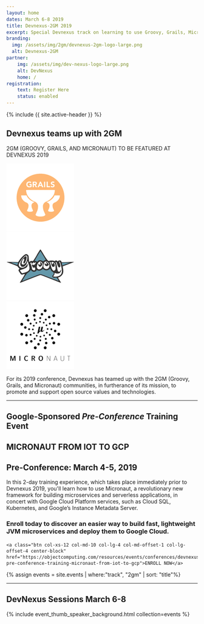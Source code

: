 ```yaml
---
layout: home
dates: March 6-8 2019
title: Devnexus-2GM 2019
excerpt: Special Devnexus track on learning to use Groovy, Grails, Micronaut
branding:
  img: /assets/img/2gm/devnexus-2gm-logo-large.png
  alt: Devnexus-2GM
partner:
    img: /assets/img/dev-nexus-logo-large.png
    alt: DevNexus
    home: /
registration:
    text: Register Here
    status: enabled
---
```

{% include {{ site.active-header }} %}

<section class="row">
<div class="col-xs-10 col-xs-offset-1">
   <h2>Devnexus teams up with 2GM</h2>
   <p>2GM (GROOVY, GRAILS, AND MICRONAUT) TO BE FEATURED AT DEVNEXUS 2019</p>
   <div class="col-xs-4"><a href="https://grails.org/"><img class="img-responsive" alt="Grails" title="Grails" src="/assets/img/2gm/grails.png" /></a></div>
   <div class="col-xs-4"><a href="http://groovy-lang.org/"><img class="img-responsive" alt="Groovy" title="Groovy" src="/assets/img/2gm/groovy.png" /></a></div>
   <div class="col-xs-4"><a href="http://micronaut.io/"><img class="img-responsive" alt="Micronaut" title="Micronaut" src="/assets/img/2gm/micronaut.png" /></a></div>
   <p>For its 2019 conference, Devnexus has teamed up with the 2GM (Groovy, Grails, and Micronaut) communities, in furtherance of its mission, to promote and support open source values and technologies.</p>
</div>
</section>
<section class="row">
  <hr/>
  <div class="col-xs-10 col-xs-offset-1">
    <h2>Google-Sponsored <em>Pre-Conference</em> Training Event</h2>
    <h1>MICRONAUT FROM IOT TO GCP</h1>
    <h2> Pre-Conference:  March 4-5, 2019</h2>
    <div>
    In this 2-day training experience, which takes place immediately prior to Devnexus 2019, you'll learn how to use Micronaut, a revolutionary new framework for building microservices and serverless applications, in concert with Google Cloud Platform services, such as Cloud SQL, Kubernetes, and Google’s Instance Metadata Server.
    </div>
    <h3>Enroll today to discover an easier way to build fast, lightweight JVM microservices and deploy them to Google Cloud.</h3>

    <a class="btn col-xs-12 col-md-10 col-lg-4 col-md-offset-1 col-lg-offset-4 center-block"
    href="https://objectcomputing.com/resources/events/conferences/devnexus2019/2gm-pre-conference-training-micronaut-from-iot-to-gcp">ENROLL NOW</a>

</div>    
</section>
{% assign events = site.events | where:"track", "2gm" | sort: "title"%}
<section class="row">
  <hr/>
  <div class="col-xs-10 col-xs-offset-1">
  <h1 class="text-center"> DevNexus Sessions  March 6-8 </h1>
  </div>
    {% include event_thumb_speaker_background.html collection=events %}
    </div>
  </div>
</section>
